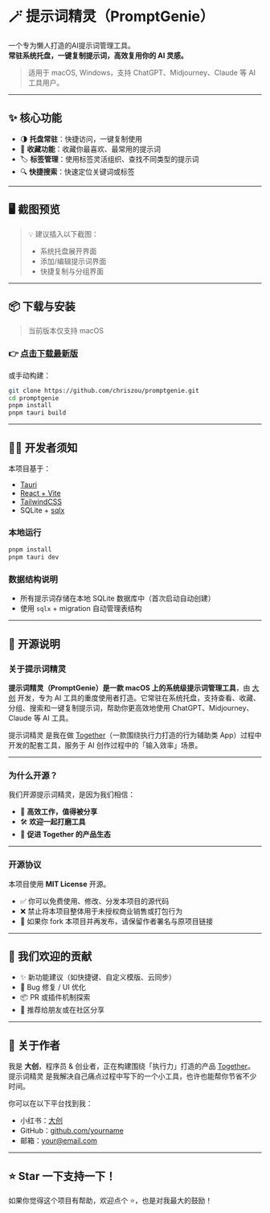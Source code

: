# 🪄 提示词精灵（PromptGenie）

一个专为懒人打造的AI提示词管理工具。  
**常驻系统托盘，一键复制提示词，高效复用你的 AI 灵感。**

> 适用于 macOS, Windows，支持 ChatGPT、Midjourney、Claude 等 AI 工具用户。

---

## ✨ 核心功能

- 🌗 **托盘常驻**：快捷访问，一键复制使用
- 🧠 **收藏功能**：收藏你最喜欢、最常用的提示词
- 🏷 **标签管理**：使用标签灵活组织、查找不同类型的提示词  
- 🔍 **快捷搜索**：快速定位关键词或标签  

---

## 🖥️ 截图预览

> 💡 建议插入以下截图：
> - 系统托盘展开界面
> - 添加/编辑提示词界面
> - 快捷复制与分组界面

---

## 📦 下载与安装

> 当前版本仅支持 macOS

### 👉 [点击下载最新版](https://yourdomain.com/download/PromptGenie.dmg)

或手动构建：

```bash
git clone https://github.com/chriszou/promptgenie.git
cd promptgenie
pnpm install
pnpm tauri build
```

---

## 🧑‍💻 开发者须知

本项目基于：

- [Tauri](https://tauri.app/)
- [React + Vite](https://vitejs.dev/)
- [TailwindCSS](https://tailwindcss.com/)
- SQLite + [sqlx](https://github.com/launchbadge/sqlx)

### 本地运行

```bash
pnpm install
pnpm tauri dev
```

### 数据结构说明

- 所有提示词存储在本地 SQLite 数据库中（首次启动自动创建）
- 使用 `sqlx` + migration 自动管理表结构

---

## 🧾 开源说明

### 关于提示词精灵

**提示词精灵（PromptGenie）是一款 macOS 上的系统级提示词管理工具**，由 [大创](https://www.xiaohongshu.com/user/profile) 开发，专为 AI 工具的重度使用者打造。它常驻在系统托盘，支持查看、收藏、分组、搜索和一键复制提示词，帮助你更高效地使用 ChatGPT、Midjourney、Claude 等 AI 工具。

提示词精灵 是我在做 [Together](https://your-together-site.com)（一款围绕执行力打造的行为辅助类 App）过程中开发的配套工具，服务于 AI 创作过程中的「输入效率」场景。

---

### 为什么开源？

我们开源提示词精灵，是因为我们相信：

- 🚀 **高效工作，值得被分享**  
- 🛠️ **欢迎一起打磨工具**  
- 📣 **促进 Together 的产品生态**

---

### 开源协议

本项目使用 **MIT License** 开源。

- ✅ 你可以免费使用、修改、分发本项目的源代码  
- ❌ 禁止将本项目整体用于未授权商业销售或打包行为  
- 📎 如果你 fork 本项目并再发布，请保留作者署名与原项目链接

---

## 🤝 我们欢迎的贡献

- ✨ 新功能建议（如快捷键、自定义模版、云同步）  
- 🐛 Bug 修复 / UI 优化  
- 📦 PR 或插件机制探索  
- 📣 推荐给朋友或在社区分享  

---

## 👤 关于作者

我是 **大创**，程序员 & 创业者，正在构建围绕「执行力」打造的产品 [Together](https://your-together-site.com)。  
提示词精灵 是我解决自己痛点过程中写下的一个小工具，也许也能帮你节省不少时间。

你可以在以下平台找到我：

- 小红书：[大创](https://www.xiaohongshu.com/user/profile)
- GitHub：[github.com/yourname](https://github.com/yourname)
- 邮箱：your@email.com

---

## ⭐️ Star 一下支持一下！

如果你觉得这个项目有帮助，欢迎点个 ⭐️，也是对我最大的鼓励！